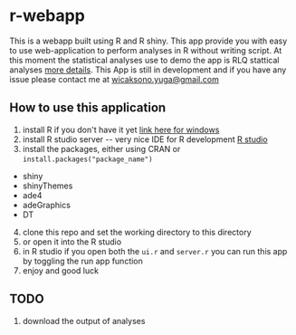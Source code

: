 # r-webapp
This is a webapp built using R and R shiny. This app provide you with easy to use web-application to perform analyses in R without writing script. At this moment the statistical analyses use to demo the app is RLQ stattical analyses [more details](https://www.researchgate.net/figure/Conceptual-overview-of-the-RLQ-analysis-RLQ-is-a-co-inertia-analysis-that-couples_fig3_283017300).
This App is still in development and if you have any issue please contact me at wicaksono.yuga@gmail.com

## How to use this application

1. install R if you don't have it yet [link here for windows](https://cran.r-project.org/bin/windows/base/)
2. install R studio server -- very nice IDE for R development [R studio](https://www.rstudio.com/products/rstudio/download/)
3. install the packages, either using CRAN or ```install.packages("package_name")```
  - shiny
  - shinyThemes
  - ade4
  - adeGraphics
  - DT
 4. clone this repo and set the working directory to this directory
 5. or open it into the R studio 
 6. in R studio if you open both the ```ui.r``` and ```server.r``` you can run this app by toggling the run app function
 7. enjoy and good luck 
 
 ## TODO
 
 1. download the output of analyses
